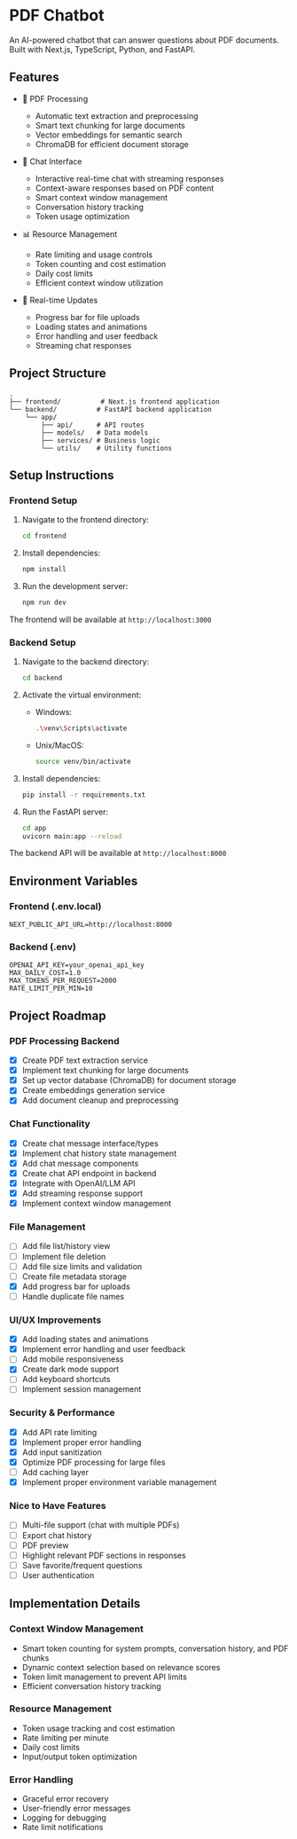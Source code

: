 # PDF Chatbot

An AI-powered chatbot that can answer questions about PDF documents. Built with Next.js, TypeScript, Python, and FastAPI.

## Features

- 📄 PDF Processing
  - Automatic text extraction and preprocessing
  - Smart text chunking for large documents
  - Vector embeddings for semantic search
  - ChromaDB for efficient document storage

- 💬 Chat Interface
  - Interactive real-time chat with streaming responses
  - Context-aware responses based on PDF content
  - Smart context window management
  - Conversation history tracking
  - Token usage optimization

- 📊 Resource Management
  - Rate limiting and usage controls
  - Token counting and cost estimation
  - Daily cost limits
  - Efficient context window utilization

- 🔄 Real-time Updates
  - Progress bar for file uploads
  - Loading states and animations
  - Error handling and user feedback
  - Streaming chat responses

## Project Structure

```
.
├── frontend/          # Next.js frontend application
└── backend/          # FastAPI backend application
    └── app/
        ├── api/      # API routes
        ├── models/   # Data models
        ├── services/ # Business logic
        └── utils/    # Utility functions
```

## Setup Instructions

### Frontend Setup

1. Navigate to the frontend directory:
   ```bash
   cd frontend
   ```

2. Install dependencies:
   ```bash
   npm install
   ```

3. Run the development server:
   ```bash
   npm run dev
   ```

The frontend will be available at `http://localhost:3000`

### Backend Setup

1. Navigate to the backend directory:
   ```bash
   cd backend
   ```

2. Activate the virtual environment:
   - Windows:
     ```bash
     .\venv\Scripts\activate
     ```
   - Unix/MacOS:
     ```bash
     source venv/bin/activate
     ```

3. Install dependencies:
   ```bash
   pip install -r requirements.txt
   ```

4. Run the FastAPI server:
   ```bash
   cd app
   uvicorn main:app --reload
   ```

The backend API will be available at `http://localhost:8000`

## Environment Variables

### Frontend (.env.local)
```
NEXT_PUBLIC_API_URL=http://localhost:8000
```

### Backend (.env)
```
OPENAI_API_KEY=your_openai_api_key
MAX_DAILY_COST=1.0
MAX_TOKENS_PER_REQUEST=2000
RATE_LIMIT_PER_MIN=10
```

## Project Roadmap

### PDF Processing Backend
- [x] Create PDF text extraction service
- [x] Implement text chunking for large documents
- [x] Set up vector database (ChromaDB) for document storage
- [x] Create embeddings generation service
- [x] Add document cleanup and preprocessing

### Chat Functionality
- [x] Create chat message interface/types
- [x] Implement chat history state management
- [x] Add chat message components
- [x] Create chat API endpoint in backend
- [x] Integrate with OpenAI/LLM API
- [x] Add streaming response support
- [x] Implement context window management

### File Management
- [ ] Add file list/history view
- [ ] Implement file deletion
- [ ] Add file size limits and validation
- [ ] Create file metadata storage
- [x] Add progress bar for uploads
- [ ] Handle duplicate file names

### UI/UX Improvements
- [x] Add loading states and animations
- [x] Implement error handling and user feedback
- [ ] Add mobile responsiveness
- [x] Create dark mode support
- [ ] Add keyboard shortcuts
- [ ] Implement session management

### Security & Performance
- [x] Add API rate limiting
- [x] Implement proper error handling
- [x] Add input sanitization
- [x] Optimize PDF processing for large files
- [ ] Add caching layer
- [x] Implement proper environment variable management

### Nice to Have Features
- [ ] Multi-file support (chat with multiple PDFs)
- [ ] Export chat history
- [ ] PDF preview
- [ ] Highlight relevant PDF sections in responses
- [ ] Save favorite/frequent questions
- [ ] User authentication

## Implementation Details

### Context Window Management
- Smart token counting for system prompts, conversation history, and PDF chunks
- Dynamic context selection based on relevance scores
- Token limit management to prevent API limits
- Efficient conversation history tracking

### Resource Management
- Token usage tracking and cost estimation
- Rate limiting per minute
- Daily cost limits
- Input/output token optimization

### Error Handling
- Graceful error recovery
- User-friendly error messages
- Logging for debugging
- Rate limit notifications
